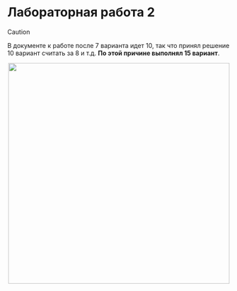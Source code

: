 # Лабораторная работа 2
> [!CAUTION]
> В документе к работе после 7 варианта идет 10, так что принял решение 10 вариант считать за 8 и т.д.
> **По этой причине выполнял 15 вариант**.
<div align = "center">
  <img src="https://github.com/user-attachments/assets/22f6436e-d69a-4ab7-bb7e-fc79676e2171" width=500px>
</div>
